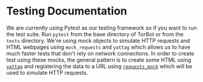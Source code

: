 # Testing Documentation

We are currently using Pytest as our testing framework so if you want to run the test suite. Run `pytest` from the base directory of TorBot or from the `tests` directory. We're using mock objects to simulate HTTP requests and HTML webpages using `mock_requests` and `yattag` which allows us to have much faster tests that don't rely on network connections. In order to create test using these mocks, the general pattern is to create some HTML using [`yattag`](http://www.yattag.org/) and registering the data to a URL using [`requests_mock`](https://requests-mock.readthedocs.io/en/latest/) which will be used to simulate HTTP requests. 
